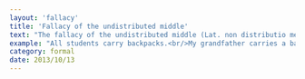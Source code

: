 ```yaml
---
layout: 'fallacy'
title: 'Fallacy of the undistributed middle'
text: "The fallacy of the undistributed middle (Lat. non distributio medii) is a formal fallacy that is committed when the middle term in a categorical syllogism is not distributed in either the minor premise or the major premise."
example: "All students carry backpacks.<br/>My grandfather carries a backpack.<br/>Therefore, my grandfather is a student."
category: formal
date: 2013/10/13
---
```

